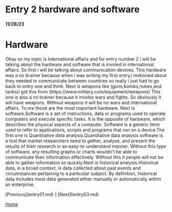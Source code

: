 # Entry 2 hardware and software
##### 11/28/23

<h1>Hardware</h1>
<p>Okay so my topic is international affairs and for entry number 2 i will be talking about the hardware and software that is involed in international affairs. So first i will be talking about communication devices. This hardware was a no brainer because when i was writing my first entry,i metioned about they needed to communicate between countries so really i just had to go back to entry one and think. Next is weapons like (guns,bombs,nukes,and tanks)i got this from (https://www.military.com/equipment/weapons) This one is also a no brainer because it involes wars and fights. So obviously it will have weapons. Without weapons it will be no wars and international affairs. To me those are the most important hardware. Next is software.Software is a set of instructions, data or programs used to operate computers and execute specific tasks. It is the opposite of hardware, which describes the physical aspects of a computer. Software is a generic term used to refer to applications, scripts and programs that run on a device.The first one is Quantitative data analysis.Quantitative data analysis software is a tool that market researchers need to gather, analyse, and present the results of their research in an easy-to-understand manner. Without this type of software, any resulting graphs or charts wouldn't be able to communicate their information effectively. Without this it people will not be able to gather information so quickly.Next is historical analysis.Historical data, in a broad context, is data collected about past events and circumstances pertaining to a particular subject. By definition, historical data includes most data generated either manually or automatically within an enterprise.</p>
[Previous](entry01.md) | [Next](entry03.md)

[Home](../README.md)

